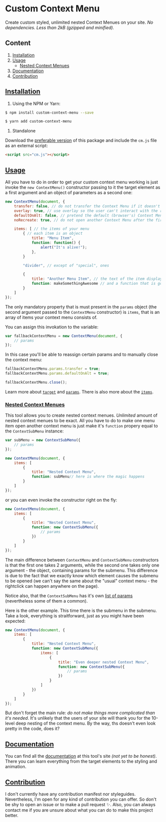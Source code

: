# Custom Context Menu
Create custom styled, unlimited nested Context Menues on your site. _No dependencies. Less than 2kB (gzipped and minified)._

## Content
1. [Installation](#installation)
1. [Usage](#usage)
    * [Nested Context Menues](#nested-context-menues)
1. [Documentation](#documentation)
1. [Contribution](#contribution)

## [Installation](#installation)
1. Using the NPM or Yarn:

  ```bash
  $ npm install custom-context-menu --save
  ```
  ```bash
  $ yarn add custom-context-menu
  ```

1. Standalone

  Download the [preferable version](https://github.com/smellyshovel/custom-context-menu/releases) of this package and include the `cm.js` file as an external script:

  ```html
  <script src="cm.js"></script>
  ```

## [Usage](#usage)

All you have to do in order to get your custom context menu working is just invoke the `new ContextMenu()` constructor passing to it the target element as a first argument and an object of parameters as a second one:

```javascript
new ContextMenu(document, {
    transfer: false, // do not transfer the Context Menu if it doesn't fit on the page. Istead, draw it right in the corner
    overlay: true, // use overlay so the user can't interact with the rest of the page while the Context Menu is opened
    defaultOnAlt: false, // pretend the default (browser's) Context Menu to be opened even if user was holding the `alt` key when invoked the Context Menu
    noRecreate: true, // do not open another Context Menu after the first one has been closed via rightclick

    items: [ // the items of your menu
        { // each item is an object
            title: "Menu Item",
            function: function() {
                alert("It's alive!");
            },
        }

        "divider", // except of "special", ones

        {
            title: "Another Menu Item", // the text of the item displayed on the page
            function: makeSomethingAwesome // and a function that is gonna take place when the user picked an item
        }
    ]
});
```

The only mandatory property that is must present in the `params` object (the second argument passed to the `ContextMenu` constructor) is `items`, that is an array of items your context menu consists of.

You can assign this invokation to the variable:

```javascript
var fallbackContextMenu = new ContextMenu(document, {
    // params
});
```

In this case you'll be able to reassign certain params and to manually close the context menu:

```javascript
fallbackContextMenu.params.transfer = true;
fallbackContextMenu.params.defaultOnAlt = true;

fallbackContextMenu.close();
```

Learn more about [`target`](#) and [`params`](#). There is also more about the [`items`](#).

### [Nested Context Menues](#nested-context-menues)

This tool allows you to create nested context menues. _Unlimited_ amount of nested context menues to be exact. All you have to do to make one menu item open another context menu is just make it's `function` propery equal to the `ContextSubMenu` instance:

```javascript
var subMenu = new ContextSubMenu({
    // params
});

new ContextMenu(document, {
    items: [
        {
            title: "Nested Context Menu",
            function: subMenu// here is where the magic happens
        }
    ]
});
```

or you can even invoke the constructor right on the fly:

```javascript
new ContextMenu(document, {
    items: [
        {
            title: "Nested Context Menu",
            function: new ContextSubMenu({
                // params
            })
        }
    ]
});
```

The main difference between `ContextMenu` and `ContextSubMenu` constructors is that the first one takes 2 arguments, while the second one takes only one argument - the object, containing params for the submenu. This difference is due to the fact that we exactly know which element causes the submenu to be opened (we can't say the same about the "usual" context menu - the rightclick can happen anywhere on the page).

Notice also, that the `ContextSubMenu` has it's own [list of params](#) (nevertheless some of them a common).

Here is the other example. This time there is the submenu in the submenu. Take a look, everything is straitforward, just as you might have been expected:

```javascript
new ContextMenu(document, {
    items: [
        {
            title: "Nested Context Menu",
            function: new ContextSubMenu({
                items: [
                    {
                        title: "Even deeper nested Context Menu",
                        function: new ContextSubMenu({
                            // params
                        })
                    }
                ]
            })
        }
    ]
});
```

But don't forget the main rule: _do not make things more complicated than it's needed_. It's unlikely that the users of your site will thank you for the 10-level deep nesting of the context menu. By the way, ths doesn't even look pretty in the code, does it?

## [Documentation](#documentation)

You can find all the [documentation](#) at this tool's site _(not yet to be honest)_. There you can learn everything from the target elements to the styling and animation.

## [Contribution](#contribution)

I don't currently have any contribution manifest nor styleguides. Nevertheless, I'm open for any kind of contribution you can offer. So don't be shy to open an issue or to make a pull request :sparkles:. Also, you can always contact me if you are unsure about what you can do to make this project better.
